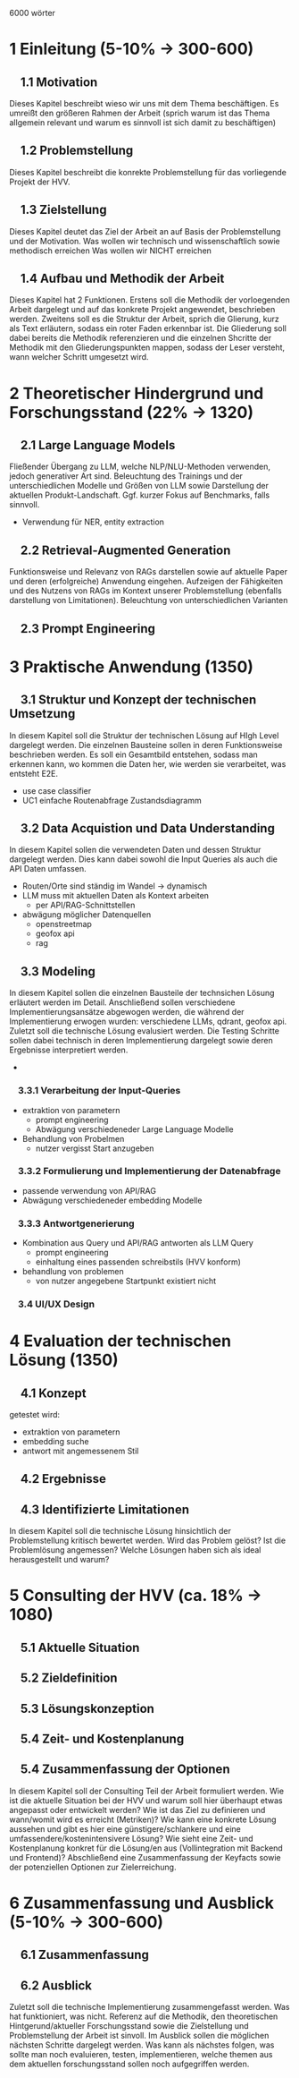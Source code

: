 6000 wörter

# 1 Einleitung (5-10% -> 300-600)

## &nbsp;&nbsp;&nbsp; 1.1 Motivation

Dieses Kapitel beschreibt wieso wir uns mit dem Thema beschäftigen. Es umreißt den größeren Rahmen der Arbeit (sprich warum ist das Thema allgemein relevant und warum es sinnvoll ist sich damit zu beschäftigen)

## &nbsp;&nbsp;&nbsp; 1.2 Problemstellung

Dieses Kapitel beschreibt die konrekte Problemstellung für das vorliegende Projekt der HVV.

## &nbsp;&nbsp;&nbsp; 1.3 Zielstellung

Dieses Kapitel deutet das Ziel der Arbeit an auf Basis der Problemstellung und der Motivation.
Was wollen wir technisch und wissenschaftlich sowie methodisch erreichen
Was wollen wir NICHT erreichen

## &nbsp;&nbsp;&nbsp; 1.4 Aufbau und Methodik der Arbeit

Dieses Kapitel hat 2 Funktionen.
Erstens soll die Methodik der vorloegenden Arbeit dargelegt und auf das konkrete Projekt angewendet, beschrieben werden.
Zweitens soll es die Struktur der Arbeit, sprich die Glierung, kurz als Text erläutern, sodass ein roter Faden erkennbar ist.
Die Gliederung soll dabei bereits die Methodik referenzieren und die einzelnen Shcritte der Methodik mit den Gliederungspunkten mappen, sodass der Leser versteht, wann welcher Schritt umgesetzt wird.

# 2 Theoretischer Hindergrund und Forschungsstand (22% -> 1320)

## &nbsp;&nbsp;&nbsp; 2.1 Large Language Models

Fließender Übergang zu LLM, welche NLP/NLU-Methoden verwenden, jedoch generativer Art sind. Beleuchtung des Trainings und der unterschiedlichen Modelle und Größen von LLM sowie Darstellung der aktuellen Produkt-Landschaft. Ggf. kurzer Fokus auf Benchmarks, falls sinnvoll.

- Verwendung für NER, entity extraction

## &nbsp;&nbsp;&nbsp; 2.2 Retrieval-Augmented Generation

Funktionsweise und Relevanz von RAGs darstellen sowie auf aktuelle Paper und deren (erfolgreiche) Anwendung eingehen. Aufzeigen der Fähigkeiten und des Nutzens von RAGs im Kontext unserer Problemstellung (ebenfalls darstellung von Limitationen). Beleuchtung von unterschiedlichen Varianten

## &nbsp;&nbsp;&nbsp; 2.3 Prompt Engineering

# 3 Praktische Anwendung (1350)

## &nbsp;&nbsp;&nbsp; 3.1 Struktur und Konzept der technischen Umsetzung

In diesem Kapitel soll die Struktur der technischen Lösung auf HIgh Level dargelegt werden.
Die einzelnen Bausteine sollen in deren Funktionsweise beschrieben werden.
Es soll ein Gesamtbild entstehen, sodass man erkennen kann, wo kommen die Daten her, wie werden sie verarbeitet, was entsteht E2E.

- use case classifier
- UC1 einfache Routenabfrage Zustandsdiagramm

## &nbsp;&nbsp;&nbsp; 3.2 Data Acquistion und Data Understanding

In diesem Kapitel sollen die verwendeten Daten und dessen Struktur dargelegt werden. Dies kann dabei sowohl die Input Queries als auch die API Daten umfassen.

- Routen/Orte sind ständig im Wandel -> dynamisch
- LLM muss mit aktuellen Daten als Kontext arbeiten
  - per API/RAG-Schnittstellen
- abwägung möglicher Datenquellen
  - openstreetmap
  - geofox api
  - rag

## &nbsp;&nbsp;&nbsp; 3.3 Modeling

In diesem Kapitel sollen die einzelnen Bausteile der technsichen Lösung erläutert werden im Detail.
Anschließend sollen verschiedene Implementierungsansätze abgewogen werden, die während der Implementierung erwogen wurden: verschiedene LLMs, qdrant, geofox api.
Zuletzt soll die technische Lösung evalusiert werden. Die Testing Schritte sollen dabei technisch in deren Implementierung dargelegt sowie deren Ergebnisse interpretiert werden.

-

### &nbsp;&nbsp;&nbsp; 3.3.1 Verarbeitung der Input-Queries

- extraktion von parametern
  - prompt engineering
  - Abwägung verschiedeneder Large Language Modelle
- Behandlung von Probelmen
  - nutzer vergisst Start anzugeben

### &nbsp;&nbsp;&nbsp; 3.3.2 Formulierung und Implementierung der Datenabfrage

- passende verwendung von API/RAG
- Abwägung verschiedeneder embedding Modelle

### &nbsp;&nbsp;&nbsp; 3.3.3 Antwortgenerierung

- Kombination aus Query und API/RAG antworten als LLM Query
  - prompt engineering
  - einhaltung eines passenden schreibstils (HVV konform)
- behandlung von problemen
  - von nutzer angegebene Startpunkt existiert nicht

### &nbsp;&nbsp;&nbsp; 3.4 UI/UX Design

# 4 Evaluation der technischen Lösung (1350)

## &nbsp;&nbsp;&nbsp; 4.1 Konzept

getestet wird:

- extraktion von parametern
- embedding suche
- antwort mit angemessenem Stil

## &nbsp;&nbsp;&nbsp; 4.2 Ergebnisse

## &nbsp;&nbsp;&nbsp; 4.3 Identifizierte Limitationen

In diesem Kapitel soll die technische Lösung hinsichtlich der Problemstellung kritisch bewertet werden. Wird das Problem gelöst? Ist die Problemlösung angemessen? Welche Lösungen haben sich als ideal herausgestellt und warum?

# 5 Consulting der HVV (ca. 18% -> 1080)

## &nbsp;&nbsp;&nbsp; 5.1 Aktuelle Situation

## &nbsp;&nbsp;&nbsp; 5.2 Zieldefinition

## &nbsp;&nbsp;&nbsp; 5.3 Lösungskonzeption

## &nbsp;&nbsp;&nbsp; 5.4 Zeit- und Kostenplanung

## &nbsp;&nbsp;&nbsp; 5.4 Zusammenfassung der Optionen

In diesem Kapitel soll der Consulting Teil der Arbeit formuliert werden. Wie ist die aktuelle Situation bei der HVV und warum soll hier überhaupt etwas angepasst oder entwickelt werden? Wie ist das Ziel zu definieren und wann/womit wird es erreicht (Metriken)? Wie kann eine konkrete Lösung aussehen und gibt es hier eine günstigere/schlankere und eine umfassendere/kostenintensivere Lösung? Wie sieht eine Zeit- und Kostenplanung konkret für die Lösung/en aus (Vollintegration mit Backend und Frontend)? Abschließend eine Zusammenfassung der Keyfacts sowie der potenziellen Optionen zur Zielerreichung.

# 6 Zusammenfassung und Ausblick (5-10% -> 300-600)

## &nbsp;&nbsp;&nbsp; 6.1 Zusammenfassung

## &nbsp;&nbsp;&nbsp; 6.2 Ausblick

Zuletzt soll die technische Implementierung zusammengefasst werden. Was hat funktioniert, was nicht. Referenz auf die Methodik, den theoretischen Hintgerund/aktueller Forschungsstand sowie die Zielstellung und Problemstellung der Arbeit ist sinvoll.
Im Ausblick sollen die möglichen nächsten Schritte dargelegt werden. Was kann als nächstes folgen, was sollte man noch evaluieren, testen, implementieren, welche themen aus dem aktuellen forschungsstand sollen noch aufgegriffen werden.
